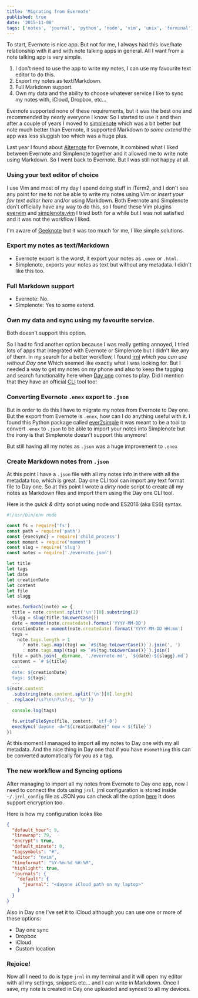 ```yaml
---
title: 'Migrating from Evernote'
published: true
date: '2015-11-08'
tags: ['notes', 'journal', 'python', 'node', 'vim', 'unix', 'terminal']
---
```


To start, Evernote is nice app. But not for me, I always had this love/hate
relationship with it and with note talking apps in general. All I want from a
note talking app is very simple.

1. I don't need to use the app to write my notes, I can use my favourite text
   editor to do this.
2. Export my notes as text/Markdown.
3. Full Markdown support.
4. Own my data and the ability to choose whatever service I like to sync my
   notes with, iCloud, Dropbox, etc...

Evernote supported none of these requirements, but it was the best one and
recommended by nearly everyone I know. So I started to use it and then after a
couple of years I moved to [simplenote](http://simplenote.com) which was a bit
better but note much better than Evernote, it supported Markdown _to some
extend_ the app was less sluggish too which was a huge plus.

Last year I found about [Alternote](http://alternoteapp.com/) for Evernote, It
combined what I liked between Evernote and Simplenote together and it allowed me
to write note using Markdown. So I went back to Evernote. But I was still not
happy at all.

### Using your text editor of choice

I use Vim and most of my day I spend doing stuff in iTerm2, and I don't see any
point for me to not be able to write my notes using Vim or _insert your fav text
editor here_ and/or using Markdown. Both Evernote and Simplenote don't
officially have any way to do this, so I found these Vim plugins
[evervim](https://github.com/kakkyz81/evervim) and
[simplenote.vim](https://github.com/mrtazz/simplenote.vim) I tried both for a
while but I was not satisfied and it was not the workflow I liked.

I'm aware of [Geeknote](http://www.geeknote.me/) but it was too much for me, I
like simple solutions.

### Export my notes as text/Markdown

- Evernote export is the worst, it export your notes as `.enex` or `.html`.
- Simplenote, exports your notes as text but without any metadata. I didn't like
  this too.

### Full Markdown support

- Evernote: No.
- Simplenote: Yes to some extend.

### Own my data and sync using my favourite service.

Both doesn't support this option.

So I had to find another option because I was really getting annoyed, I tried
lots of apps that integrated with Evernote or Simplenote but I didn't like any
of them. In my search for a better workflow, I found
[jrnl](http://maebert.github.io/jrnl/) _which you can use without Day one_ Which
seemed like exactly what I was looking for. But I needed a way to get my notes
on my phone and also to keep the tagging and search functionality here when
[Day one](http://dayoneapp.com) comes to play. Did I mention that they have an
official [CLI](http://dayoneapp.com/tools/cli-man/) tool too!

### Converting Evernote `.enex` export to `.json`

But in order to do this I have to migrate my notes from Evernote to Day one. But
the export from Evernote is `.enex`, how can I do anything useful with it. I
found this Python package called
[ever2simple](https://github.com/claytron/ever2simple) it was meant to be a tool
to convert `.enex` to `.json` to be able to import your notes into Simplenote
but the irony is that Simplenote doesn't support this anymore!

But still having all my notes as `.json` was a huge improvement to `.enex`

### Create Markdown notes from `.json`

At this point I have a `.json` file with all my notes info in there with all the
metadata too, which is great. Day one CLI tool can import any text format file
to Day one. So at this point I wrote a _dirty_ node script to create all my
notes as Markdown files and import them using the Day one CLI tool.

Here is the _quick & dirty_ script using node and ES2016 (aka ES6) syntax.

```js filename=script.js
#!/usr/bin/env node

const fs = require('fs')
const path = require('path')
const {execSync} = require('child_process')
const moment = require('moment')
const slug = require('slug')
const notes = require('./evernote.json')

let title
let tags
let date
let creationDate
let content
let file
let slugg

notes.forEach((note) => {
  title = note.content.split('\n')[0].substring(2)
  slugg = slug(title.toLowerCase())
  date = moment(note.createdate).format('YYYY-MM-DD')
  creationDate = moment(note.createdate).format('YYYY-MM-DD HH:mm')
  tags =
    note.tags.length > 1
      ? note.tags.map((tag) => `#${tag.toLowerCase()}`).join(', ')
      : note.tags.map((tag) => `#${tag.toLowerCase()}`).join()
  file = path.join(__dirname, './evernote-md', `${date}-${slugg}.md`)
  content = `# ${title}
  ---
  date: ${creationDate}
  tags: ${tags}
  ---
${note.content
  .substring(note.content.split('\n')[0].length)
  .replace(/\s?\n\n?\s?/g, '\n')}
`
  console.log(tags)

  fs.writeFileSync(file, content, 'utf-8')
  execSync(`dayone -d="${creationDate}" new < ${file}`)
})
```

At this moment I managed to import all my notes to Day one with my all metadata.
And the nice thing in Day one that if you have `#something` this can be
converted automatically for you as a tag.

### The new workflow and Syncing options

After managing to import all my notes from Evernote to Day one app, now I need
to connect the dots using `jrnl`. jrnl configuration is stored inside
`~/.jrnl_config` file as JSON you can check all the option
[here](http://maebert.github.io/jrnl/advanced.html#configuration-file) It does
support encryption too.

Here is how my configuration looks like

```json filename=.jrnl_config
{
  "default_hour": 9,
  "linewrap": 79,
  "encrypt": true,
  "default_minute": 0,
  "tagsymbols": "#",
  "editor": "nvim",
  "timeformat": "%Y-%m-%d %H:%M",
  "highlight": true,
  "journals": {
    "default": {
      "journal": "<dayone iCloud path on my laptop>"
    }
  }
}
```

Also in Day one I've set it to iCloud although you can use one or more of these
options:

- Day one sync
- Dropbox
- iCloud
- Custom location

### Rejoice!

Now all I need to do is type `jrnl` in my terminal and it will open my editor
with all my settings, snippets etc... and I can write in Markdown. Once I save,
my note is created in Day one uploaded and synced to all my devices.
